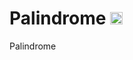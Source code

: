 # Palindrome [<img alt="Build Status" src="https://travis-ci.org/pixelsquare/palindrome.svg?branch=master" height="20">](https://github.com/pixelsquare/palindrome)
Palindrome